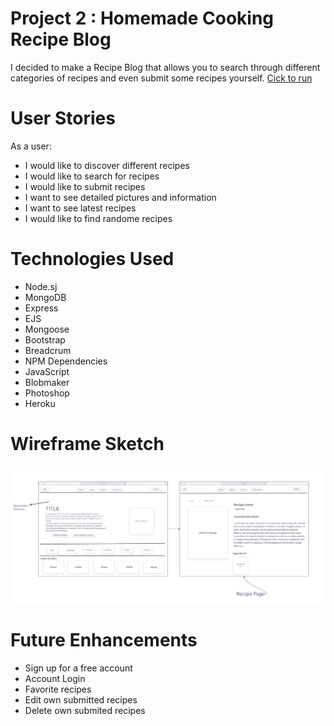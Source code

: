 # Project 2 : Homemade Cooking Recipe Blog
I decided to make a Recipe Blog that allows you to search through different categories of recipes and even submit some recipes yourself. 
[Cick to run](https://recipe-blog-tsayavon.herokuapp.com/)

# User Stories
As a user:
- I would like to discover different recipes
- I would like to search for recipes
- I would like to submit recipes
- I want to see detailed pictures and information 
- I want to see latest recipes
- I would like to find randome recipes

# Technologies Used
- Node.sj
- MongoDB
- Express
- EJS
- Mongoose
- Bootstrap
- Breadcrum
- NPM Dependencies
- JavaScript
- Blobmaker
- Photoshop
- Heroku

# Wireframe Sketch
![Wireframe](public/img/Project2wireframe.png)

# Future Enhancements
- Sign up for a free account
- Account Login
- Favorite recipes
- Edit own submitted recipes
- Delete own submited recipes